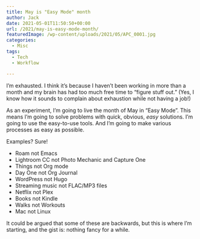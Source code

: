 ```yaml
---
title: May is "Easy Mode" month
author: Jack
date: 2021-05-01T11:50:50+00:00
url: /2021/may-is-easy-mode-month/
featuredImage: /wp-content/uploads/2021/05/APC_0001.jpg
categories:
  - Misc
tags:
  - Tech
  - Workflow

---
```

<!--kg-card-begin: html-->I&#8217;m exhausted. I think it&#8217;s because I haven&#8217;t been working in more than a month and my brain has had too much free time to &#8220;figure stuff out.&#8221; (Yes, I know how it sounds to complain about exhaustion while not having a job!)

As an experiment, I&#8217;m going to live the month of May in &#8220;Easy Mode&#8221;. This means I&#8217;m going to solve problems with quick, obvious, _easy_ solutions. I&#8217;m going to use the easy-to-use tools. And I&#8217;m going to make various processes as easy as possible.

Examples? Sure!

  * Roam not Emacs
  * Lightroom CC not Photo Mechanic and Capture One
  * Things not Org mode
  * Day One not Org Journal
  * WordPress&nbsp;not Hugo
  * Streaming music not FLAC/MP3 files
  * Netflix not Plex
  * Books not Kindle
  * Walks not Workouts
  * Mac not Linux

It could be argued that some of these are backwards, but this is where I&#8217;m starting, and the gist is: nothing fancy for a while.

<!--kg-card-end: html-->